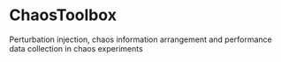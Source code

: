# ChaosToolbox
Perturbation injection, chaos information arrangement and performance data collection in chaos experiments
